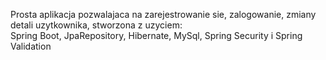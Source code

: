 Prosta aplikacja pozwalajaca na zarejestrowanie sie, zalogowanie, zmiany detali uzytkownika, stworzona z uzyciem: <br>
Spring Boot, JpaRepository, Hibernate, MySql, Spring Security i Spring Validation
